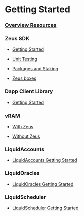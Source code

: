Getting Started
===============

### [Overview Resources](overview)

### Zeus SDK

- [Getting Started](zeus-getting-started)

- [Unit Testing](unit-testing)

- [Packages and Staking](dsp-packages-and-staking)

- [Zeus boxes](boxes/zeus-boxes)

### Dapp Client Library

- [Getting Started](dapp-client)

### vRAM

- [With Zeus](vram-getting-started)

- [Without Zeus](vram-getting-started-without-zeus)

### LiquidAccounts

- [LiquidAccounts Getting Started](vaccounts-getting-started)

### LiquidOracles

- [LiquidOracles Getting Started](oracles-getting-started)

### LiquidScheduler

- [LiquidScheduler Getting Started](cron-getting-started)
